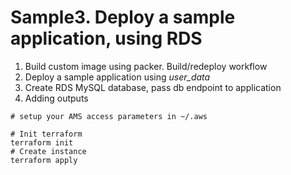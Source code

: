 #  Sample3. Deploy a sample application, using RDS
  
1.  Build custom image using packer. Build/redeploy workflow
2.  Deploy a sample application using *user_data*
3.  Create RDS MySQL database, pass db endpoint to application
4.  Adding outputs

```
# setup your AMS access parameters in ~/.aws

# Init terraform 
terraform init
# Create instance
terraform apply
```
